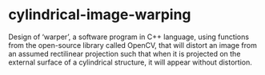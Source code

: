 # cylindrical-image-warping
Design of ‘warper’, a software program in C++ language, using functions from the open-source library called OpenCV, that will distort an image from an assumed rectilinear projection such that when it is projected on the external surface of a cylindrical structure, it will appear without distortion. 
